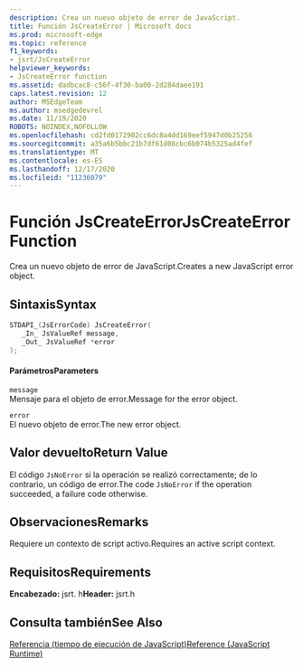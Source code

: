 ```yaml
---
description: Crea un nuevo objeto de error de JavaScript.
title: Función JsCreateError | Microsoft docs
ms.prod: microsoft-edge
ms.topic: reference
f1_keywords:
- jsrt/JsCreateError
helpviewer_keywords:
- JsCreateError function
ms.assetid: dadbcac8-c56f-4f30-ba00-2d284daee191
caps.latest.revision: 12
author: MSEdgeTeam
ms.author: msedgedevrel
ms.date: 11/19/2020
ROBOTS: NOINDEX,NOFOLLOW
ms.openlocfilehash: cd2fd0172902cc6dc8a4dd169eef5947d0b25256
ms.sourcegitcommit: a35a6b5bbc21b7df61d08cbc6b074b5325ad4fef
ms.translationtype: MT
ms.contentlocale: es-ES
ms.lasthandoff: 12/17/2020
ms.locfileid: "11236079"
---
```

# <span data-ttu-id="ba19d-103">Función JsCreateError</span><span class="sxs-lookup"><span data-stu-id="ba19d-103">JsCreateError Function</span></span>

<span data-ttu-id="ba19d-104">Crea un nuevo objeto de error de JavaScript.</span><span class="sxs-lookup"><span data-stu-id="ba19d-104">Creates a new JavaScript error object.</span></span>  
  
## <span data-ttu-id="ba19d-105">Sintaxis</span><span class="sxs-lookup"><span data-stu-id="ba19d-105">Syntax</span></span>  
  
```cpp  
STDAPI_(JsErrorCode) JsCreateError(  
   _In_ JsValueRef message,  
   _Out_ JsValueRef *error  
);  
```  
  
#### <span data-ttu-id="ba19d-106">Parámetros</span><span class="sxs-lookup"><span data-stu-id="ba19d-106">Parameters</span></span>  
 `message`  
 <span data-ttu-id="ba19d-107">Mensaje para el objeto de error.</span><span class="sxs-lookup"><span data-stu-id="ba19d-107">Message for the error object.</span></span>  
  
 `error`  
 <span data-ttu-id="ba19d-108">El nuevo objeto de error.</span><span class="sxs-lookup"><span data-stu-id="ba19d-108">The new error object.</span></span>  
  
## <span data-ttu-id="ba19d-109">Valor devuelto</span><span class="sxs-lookup"><span data-stu-id="ba19d-109">Return Value</span></span>  
 <span data-ttu-id="ba19d-110">El código `JsNoError` si la operación se realizó correctamente; de lo contrario, un código de error.</span><span class="sxs-lookup"><span data-stu-id="ba19d-110">The code `JsNoError` if the operation succeeded, a failure code otherwise.</span></span>  
  
## <span data-ttu-id="ba19d-111">Observaciones</span><span class="sxs-lookup"><span data-stu-id="ba19d-111">Remarks</span></span>  
 <span data-ttu-id="ba19d-112">Requiere un contexto de script activo.</span><span class="sxs-lookup"><span data-stu-id="ba19d-112">Requires an active script context.</span></span>  
  
## <span data-ttu-id="ba19d-113">Requisitos</span><span class="sxs-lookup"><span data-stu-id="ba19d-113">Requirements</span></span>  
 <span data-ttu-id="ba19d-114">**Encabezado:** jsrt. h</span><span class="sxs-lookup"><span data-stu-id="ba19d-114">**Header:** jsrt.h</span></span>  
  
## <span data-ttu-id="ba19d-115">Consulta también</span><span class="sxs-lookup"><span data-stu-id="ba19d-115">See Also</span></span>  
 [<span data-ttu-id="ba19d-116">Referencia (tiempo de ejecución de JavaScript)</span><span class="sxs-lookup"><span data-stu-id="ba19d-116">Reference (JavaScript Runtime)</span></span>](../chakra-hosting/reference-javascript-runtime.md)
